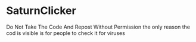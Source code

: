 # SaturnClicker
Do Not Take The Code And Repost Without Permission
the only reason the cod is visible is for people to check it for viruses
